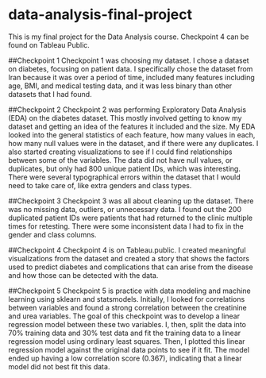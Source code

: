 # data-analysis-final-project
This is my final project for the Data Analysis course. Checkpoint 4 can be found on Tableau Public.

##Checkpoint 1
Checkpoint 1 was choosing my dataset. I chose a dataset on diabetes, focusing on patient data. I specifically chose the dataset from Iran because it was over a period of time, included many features including age, BMI, and medical testing data, and it was less binary than other datasets that I had found.

##Checkpoint 2
Checkpoint 2 was performing Exploratory Data Analysis (EDA) on the diabetes dataset. This mostly involved getting to know my dataset and getting an idea of the features it included and the size. My EDA looked into the general statistics of each feature, how many values in each, how many null values were in the dataset, and if there were any duplicates. I also started creating visualizations to see if I could find relationships between some of the variables. The data did not have null values, or duplicates, but only had 800 unique patient IDs, which was interesting. There were several typographical errors within the dataset that I would need to take care of, like extra genders and class types.

##Checkpoint 3
Checkpoint 3 was all about cleaning up the dataset. There was no missing data, outliers, or unnecessary data. I found out the 200 duplicated patient IDs were patients that had returned to the clinic multiple times for retesting. There were some inconsistent data I had to fix in the gender and class columns.

##Checkpoint 4
Checkpoint 4 is on Tableau.public. I created meaningful visualizations from the dataset and created a story that shows the factors used to predict diabetes and complications that can arise from the disease and how those can be detected with the data.

##Checkpoint 5
Checkpoint 5 is practice with data modeling and machine learning using sklearn and statsmodels. Initially, I looked for correlations between variables and found a strong correlation between the creatinine and urea variables. The goal of this checkpoint was to develop a linear regression model between these two variables. I, then, split the data into 70% training data and 30% test data and fit the training data to a linear regression model using ordinary least squares. Then, I plotted this linear regression model against the original data points to see if it fit. The model ended up having a low correlation score (0.367), indicating that a linear model did not best fit this data. 
